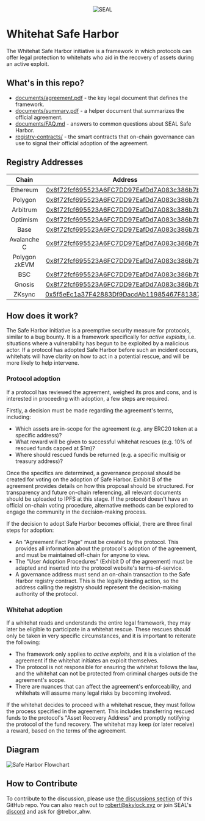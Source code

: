 <p align="center">
  <img src="assets/Security-Alliance-Logo-Blue.svg" alt="SEAL"/>
</p>

# Whitehat Safe Harbor

The Whitehat Safe Harbor initiative is a framework in which protocols can offer legal protection to whitehats who aid in the recovery of assets during an active exploit.

## What's in this repo?

-   [documents/agreement.pdf](documents/agreement.pdf) - the key legal document that defines the framework.
-   [documents/summary.pdf](documents/summary.pdf) - a helper document that summarizes the official agreement.
-   [documents/FAQ.md](documents/FAQ.md) - answers to common questions about SEAL Safe Harbor.
-   [registry-contracts/](registry-contracts/) - the smart contracts that on-chain governance can use to signal their official adoption of the agreement.

## Registry Addresses

| Chain | Address |
| :-: | :-: |
| Ethereum | [0x8f72fcf695523A6FC7DD97EafDd7A083c386b7b6](https://etherscan.io/address/0x8f72fcf695523A6FC7DD97EafDd7A083c386b7b6) |
| Polygon | [0x8f72fcf695523A6FC7DD97EafDd7A083c386b7b6](https://polygonscan.com/address/0x8f72fcf695523A6FC7DD97EafDd7A083c386b7b6) |
| Arbitrum | [0x8f72fcf695523A6FC7DD97EafDd7A083c386b7b6](https://arbiscan.io/address/0x8f72fcf695523A6FC7DD97EafDd7A083c386b7b6) |
| Optimism | [0x8f72fcf695523A6FC7DD97EafDd7A083c386b7b6](https://optimistic.etherscan.io/address/0x8f72fcf695523A6FC7DD97EafDd7A083c386b7b6) |
| Base | [0x8f72fcf695523A6FC7DD97EafDd7A083c386b7b6](https://basescan.org/address/0x8f72fcf695523A6FC7DD97EafDd7A083c386b7b6) |
| Avalanche C | [0x8f72fcf695523A6FC7DD97EafDd7A083c386b7b6](https://snowtrace.io/address/0x8f72fcf695523A6FC7DD97EafDd7A083c386b7b6) |
| Polygon zkEVM | [0x8f72fcf695523A6FC7DD97EafDd7A083c386b7b6](https://zkevm.polygonscan.com/address/0x8f72fcf695523A6FC7DD97EafDd7A083c386b7b6) |
| BSC | [0x8f72fcf695523A6FC7DD97EafDd7A083c386b7b6](https://bscscan.com/address/0x8f72fcf695523a6fc7dd97eafdd7a083c386b7b6) |
| Gnosis | [0x8f72fcf695523A6FC7DD97EafDd7A083c386b7b6](https://gnosisscan.io/address/0x8f72fcf695523a6fc7dd97eafdd7a083c386b7b6) |
| ZKsync | [0x5f5eEc1a37F42883Df9DacdAb11985467F813877](https://explorer.zksync.io/address/0x5f5eEc1a37F42883Df9DacdAb11985467F813877#contract#contract-info) |

## How does it work?

The Safe Harbor initiative is a preemptive security measure for protocols, similar to a bug bounty. It is a framework specifically for _active exploits_, i.e. situations where a vulnerability has begun to be exploited by a malicious actor. If a protocol has adopted Safe Harbor before such an incident occurs, whitehats will have clarity on how to act in a potential rescue, and will be more likely to help intervene.

### Protocol adoption

If a protocol has reviewed the agreement, weighed its pros and cons, and is interested in proceeding with adoption, a few steps are required.

Firstly, a decision must be made regarding the agreement's terms, including:

-   Which assets are in-scope for the agreement (e.g. any ERC20 token at a specific address)?
-   What reward will be given to successful whitehat rescues (e.g. 10% of rescued funds capped at $1m)?
-   Where should rescued funds be returned (e.g. a specific multisig or treasury address)?

Once the specifics are determined, a governance proposal should be created for voting on the adoption of Safe Harbor. Exhibit B of the agreement provides details on how this proposal should be structured. For transparency and future on-chain referencing, all relevant documents should be uploaded to IPFS at this stage. If the protocol doesn't have an official on-chain voting procedure, alternative methods can be explored to engage the community in the decision-making process.

If the decision to adopt Safe Harbor becomes official, there are three final steps for adoption:

-   An "Agreement Fact Page" must be created by the protocol. This provides all information about the protocol's adoption of the agreement, and must be maintained off-chain for anyone to view.
-   The "User Adoption Procedures" (Exhibit D of the agreement) must be adapted and inserted into the protocol website's terms-of-service.
-   A governance address must send an on-chain transaction to the Safe Harbor registry contract. This is the legally binding action, so the address calling the registry should represent the decision-making authority of the protocol.

### Whitehat adoption

If a whitehat reads and understands the entire legal framework, they may later be eligible to participate in a whitehat rescue. These rescues should only be taken in very specific circumstances, and it is important to reiterate the following:

-   The framework only applies to _active exploits_, and it is a violation of the agreement if the whitehat initiates an exploit themselves.
-   The protocol is not responsible for ensuring the whitehat follows the law, and the whitehat can not be protected from criminal charges outside the agreement's scope.
-   There are nuances that can affect the agreement's enforceability, and whitehats will assume many legal risks by becoming involved.

If the whitehat decides to proceed with a whitehat rescue, they must follow the process specified in the agreement. This includes transferring rescued funds to the protocol's "Asset Recovery Address" and promptly notifying the protocol of the fund recovery. The whitehat may keep (or later receive) a reward, based on the terms of the agreement.

## Diagram

![Safe Harbor Flowchart](assets/flowchart.png)

## How to Contribute

To contribute to the discussion, please use [the discussions section](https://github.com/security-alliance/safe-harbor/discussions) of this GitHub repo.  You can also reach out to robert@skylock.xyz or join SEAL's [discord](https://discord.gg/securityalliance) and ask for @trebor_ahw.  
